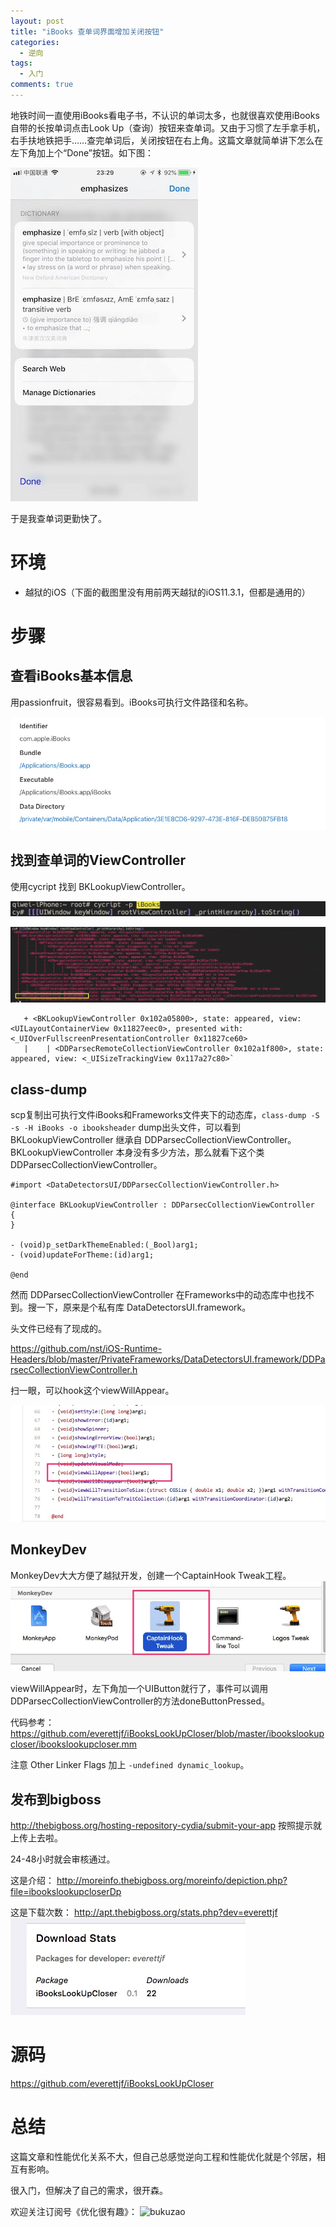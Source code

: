 ```yaml
---
layout: post
title: "iBooks 查单词界面增加关闭按钮"
categories:
  - 逆向
tags:
  - 入门
comments: true
---
```



地铁时间一直使用iBooks看电子书，不认识的单词太多，也就很喜欢使用iBooks自带的长按单词点击Look Up（查询）按钮来查单词。又由于习惯了左手拿手机，右手扶地铁把手……查完单词后，关闭按钮在右上角。这篇文章就简单讲下怎么在左下角加上个“Done”按钮。如下图：

![screen](/media/screen.jpg)

于是我查单词更勤快了。

<!-- more -->

# 环境

- 越狱的iOS（下面的截图里没有用前两天越狱的iOS11.3.1，但都是通用的）

# 步骤

## 查看iBooks基本信息

用passionfruit，很容易看到。iBooks可执行文件路径和名称。

![](/media/15358613467616.jpg)

## 找到查单词的ViewController

使用cycript 找到 BKLookupViewController。

![](/media/15359889155719.jpg)

![](/media/15358615263059.jpg)

```
   + <BKLookupViewController 0x102a05800>, state: appeared, view: <UILayoutContainerView 0x11827eec0>, presented with: <_UIOverFullscreenPresentationController 0x11827ce60>
   |    | <DDParsecRemoteCollectionViewController 0x102a1f800>, state: appeared, view: <_UISizeTrackingView 0x117a27c80>`
```

## class-dump

scp复制出可执行文件iBooks和Frameworks文件夹下的动态库，`class-dump -S -s -H iBooks -o ibooksheader` dump出头文件，可以看到 BKLookupViewController 继承自 DDParsecCollectionViewController。BKLookupViewController 本身没有多少方法，那么就看下这个类 DDParsecCollectionViewController。


```
#import <DataDetectorsUI/DDParsecCollectionViewController.h>

@interface BKLookupViewController : DDParsecCollectionViewController
{
}

- (void)p_setDarkThemeEnabled:(_Bool)arg1;
- (void)updateForTheme:(id)arg1;

@end
```

然而 DDParsecCollectionViewController 在Frameworks中的动态库中也找不到。搜一下，原来是个私有库 DataDetectorsUI.framework。

头文件已经有了现成的。

<https://github.com/nst/iOS-Runtime-Headers/blob/master/PrivateFrameworks/DataDetectorsUI.framework/DDParsecCollectionViewController.h>

扫一眼，可以hook这个viewWillAppear。

![](/media/15359892415400.jpg)



## MonkeyDev

MonkeyDev大大方便了越狱开发，创建一个CaptainHook Tweak工程。
![](/media/15359891883821.jpg)

viewWillAppear时，左下角加一个UIButton就行了，事件可以调用 DDParsecCollectionViewController的方法doneButtonPressed。

代码参考： <https://github.com/everettjf/iBooksLookUpCloser/blob/master/ibookslookupcloser/ibookslookupcloser.mm>

注意 Other Linker Flags 加上 `-undefined dynamic_lookup`。

## 发布到bigboss


<http://thebigboss.org/hosting-repository-cydia/submit-your-app> 按照提示就上传上去啦。

24-48小时就会审核通过。

这是介绍：
<http://moreinfo.thebigboss.org/moreinfo/depiction.php?file=ibookslookupcloserDp>

这是下载次数：
<http://apt.thebigboss.org/stats.php?dev=everettjf>
![](/media/15359897424719.jpg)

# 源码

<https://github.com/everettjf/iBooksLookUpCloser>


# 总结

这篇文章和性能优化关系不大，但自己总感觉逆向工程和性能优化就是个邻居，相互有影响。

很入门，但解决了自己的需求，很开森。

欢迎关注订阅号《优化很有趣》：
![bukuzao](https://everettjf.github.io/images/fun.jpg)





